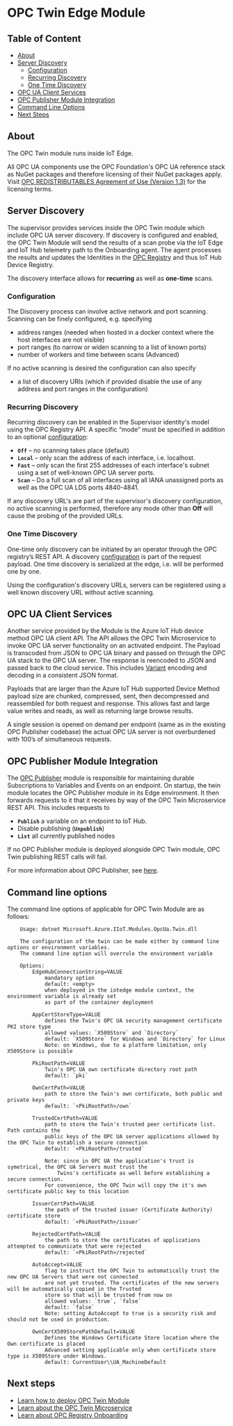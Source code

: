 # OPC Twin Edge Module

## Table of Content

* [About](#About)
* [Server Discovery](#Server-Discovery)
  * [Configuration](#Configuration)
  * [Recurring Discovery](#Recurring-Discovery)
  * [One Time Discovery](#One-Time-Discovery)
* [OPC UA Client Services](#OPC-UA-Client-Services)
* [OPC Publisher Module Integration](#OPC-Publisher-Module-Integration)
* [Command Line Options](#Command-Line-Options)
* [Next Steps](#Next-Steps)

## About

The OPC Twin module runs inside IoT Edge.  

All OPC UA components use the OPC Foundation's OPC UA reference stack as NuGet packages and therefore licensing of their NuGet packages apply. Visit [OPC REDISTRIBUTABLES Agreement of Use (Version 1.3)](https://opcfoundation.org/license/redistributables/1.3/) for the licensing terms.

## Server Discovery

The supervisor provides services inside the OPC Twin module which include OPC UA server discovery.  If discovery is configured and enabled, the OPC Twin Module will send the results of a scan probe via the IoT Edge and IoT Hub telemetry path to the Onboarding agent.  The agent processes the results and updates the Identities in the [OPC Registry](../services/registry.md) and thus IoT Hub Device Registry.

The discovery interface allows for **recurring** as well as **one-time** scans.  

### Configuration

The Discovery process can involve active network and port scanning.  Scanning can be finely configured, e.g. specifying

* address ranges (needed when hosted in a docker context where the host interfaces are not visible)
* port ranges (to narrow or widen scanning to a list of known ports)
* number of workers and time between scans (Advanced)

If no active scanning is desired the configuration can also specify

* a list of discovery URIs (which if provided disable the use of any address and port ranges in the configuration)

### Recurring Discovery

Recurring discovery can be enabled in the Supervisor identity's model using the OPC Registry API.   A specific “mode” must be specified in addition to an optional [configuration](#configuration):

* **`Off`** – no scanning takes place (default)
* **`Local`** – only scan the address of each interface, i.e. localhost.
* **`Fast`** – only scan the first 255 addresses of each interface's subnet using a set of well-known OPC UA server ports.
* **`Scan`** – Do a full scan of all interfaces using all IANA unassigned ports as well as the OPC UA LDS ports 4840-4841.

If any discovery URL's are part of the supervisor's discovery configuration, no active scanning is performed, therefore any mode other than **Off** will cause the probing of the provided URLs.

### One Time Discovery

One-time only discovery can be initiated by an operator through the OPC registry’s REST API.  A discovery [configuration](#configuration) is part of the request payload.  One time discovery is serialized at the edge, i.e. will be performed one by one.

Using the configuration's discovery URLs, servers can be registered using a well known discovery URL without active scanning.  

## OPC UA Client Services

Another service provided by the Module is the Azure IoT Hub device method OPC UA client API.  The API allows the OPC Twin Microservice to invoke OPC UA server functionality on an activated endpoint. The Payload is transcoded from JSON to OPC UA binary and passed on through the OPC UA stack to the OPC UA server.  The response is reencoded to JSON and passed back to the cloud service.  This includes [Variant](../services/twin.md) encoding and decoding in a consistent JSON format.

Payloads that are larger than the Azure IoT Hub supported Device Method payload size are chunked, compressed, sent, then decompressed and reassembled for both request and response.  This allows fast and large value writes and reads, as well as returning large browse results.  

A single session is opened on demand per endpoint (same as in the existing OPC Publisher codebase) the actual OPC UA server is not overburdened with 100’s of simultaneous requests.  

## OPC Publisher Module Integration

The [OPC Publisher](publisher.md) module is responsible for maintaining durable Subscriptions to Variables and Events on an endpoint.  On startup, the twin module locates the OPC Publisher module in its Edge environment.  It then forwards requests to it that it receives by way of the OPC Twin Microservice REST API.  This includes requests to

* **`Publish`** a variable on an endpoint to IoT Hub.
* Disable publishing (**`Unpublish`**)
* **`List`** all currently published nodes

If no OPC Publisher module is deployed alongside OPC Twin module, OPC Twin publishing REST calls will fail.

For more information about OPC Publisher, see [here](publisher.md).

## Command line options

The command line options of applicable for OPC Twin Module are as follows:

        Usage: dotnet Microsoft.Azure.IIoT.Modules.OpcUa.Twin.dll
        
        The configuration of the twin can be made either by command line options or environment variables. 
        The command line option will overrule the environment variable
        
        Options: 
            EdgeHubConnectionString=VALUE 
                mandatory option
                default: <empty>
                when deployed in the iotedge module context, the environment variable is already set 
                as part of the container deployment
            
            AppCertStoreType=VALUE 
                defines the Twin's OPC UA security management certificate PKI store type
                allowed values: `X509Store` and `Directory`
                default: `X509Store` for Windows and `Directory` for Linux
                Note: on Windows, due to a platform limitation, only X509Store is possible
            
            PkiRootPath=VALUE 
                Twin's OPC UA own certificate directory root path
                default: `pki`
            
            OwnCertPath=VALUE 
                path to store the Twin's own certificate, both public and private keys
                default: `<PkiRootPath>/own`

            TrustedCertPath=VALUE 
                path to store the Twin's trusted peer certificate list. Path contains the
                public keys of the OPC UA server applications allowed by the OPC Twin to establish a secure connection
                default: `<PkiRootPath>/trusted`
                
                Note: since in OPC UA the application's trust is symetrical, the OPC UA Servers must trust the 
                    Twins's certificate as well before establishing a secure connection. 
                For convenience, the OPC Twin will copy the it's own certificate public key to this location
                
            IssuerCertPath=VALUE 
                the path of the trusted issuer (Certificate Authority) certificate store
                default: `<PkiRootPath>/issuer`
            
            RejectedCertPath=VALUE 
                the path to store the certificates of applications attempted to communicate that were rejected 
                default: `<PkiRootPath>/rejected`
            
            AutoAccept=VALUE
                flag to instruct the OPC Twin to automatically trust the new OPC UA Servers that were not connected
                are not yet trusted. The certificates of the new servers will be automatically copied in the Trusted 
                store so that will be trusted from now on                
                allowed values: `true`, `false`
                default: `false`
                Note: setting AutoAccept to true is a security risk and should not be used in production.
                
            OwnCertX509StorePathDefault=VALUE                
                Defines the Windows Certificate Store location where the Own certificate is placed
                Advanced setting applicable only when certificate store type is X509Store under Windows.
                default: CurrentUser\\UA_MachineDefault

## Next steps

* [Learn how to deploy OPC Twin Module](../howto-deploy-modules.md)
* [Learn about the OPC Twin Microservice](twin.md)
* [Learn about OPC Registry Onboarding](../services/onboarding.md)

